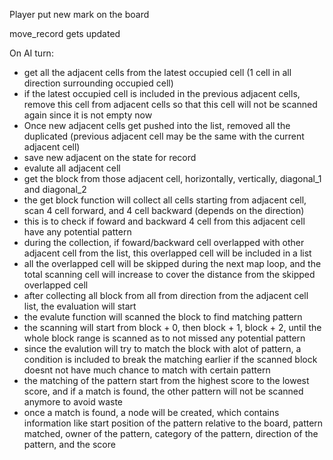 Player put new mark on the board

move_record gets updated

On AI turn:
- get all the adjacent cells from the latest occupied cell (1 cell in all direction surrounding occupied cell)
- if the latest occupied cell is included in the previous adjacent cells, remove this cell from adjacent cells so that this cell will not be scanned again since it is not empty now
- Once new adjacent cells get pushed into the list, removed all the duplicated (previous adjacent cell may be the same with the current adjacent cell)
- save new adjacent on the state for record
- evalute all adjacent cell
- get the block from those adjacent cell, horizontally, vertically, diagonal_1 and diagonal_2
- the get block function will collect all cells starting from adjacent cell, scan 4 cell forward, and 4 cell backward (depends on the direction)
- this is to check if foward and backward 4 cell from this adjacent cell have any potential pattern
- during the collection, if foward/backward cell overlapped with other adjacent cell from the list, this overlapped cell will be included in a list
- all the overlapped cell will be skipped during the next map loop, and the total scanning cell will increase to cover the distance from the skipped overlapped cell
- after collecting all block from all from direction from the adjacent cell list, the evaluation will start
- the evalute function will scanned the block to find matching pattern
- the scanning will start from block + 0, then block + 1, block + 2, until the whole block range is scanned as to not missed any potential pattern 
- since the evalution will try to match the block with alot of pattern, a condition is included to break the matching earlier if the scanned block doesnt not have much chance to match with certain pattern
- the matching of the pattern start from the highest score to the lowest score, and if a match is found, the other pattern will not be scanned anymore to avoid waste
- once a match is found, a node will be created, which contains information like start position of the pattern relative to the board, pattern matched,
owner of the pattern, category of the pattern, direction of the pattern, and the score